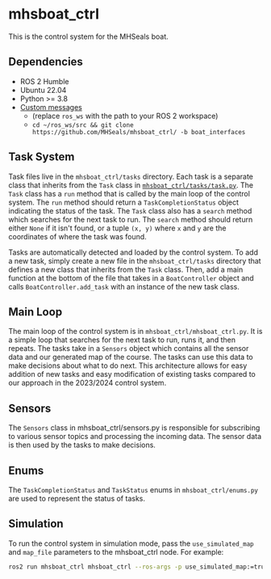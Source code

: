 # mhsboat_ctrl

This is the control system for the MHSeals boat.

## Dependencies
- ROS 2 Humble
- Ubuntu 22.04
- Python >= 3.8
- [Custom messages](https://github.com/MHSeals/mhsboat_ctrl/tree/boat_interfaces)
    - (replace `ros_ws` with the path to your ROS 2 workspace)
    - `cd ~/ros_ws/src && git clone https://github.com/MHSeals/mhsboat_ctrl/ -b boat_interfaces`

## Task System

Task files live in the `mhsboat_ctrl/tasks` directory. Each task is a separate class that inherits from the `Task` class in [`mhsboat_ctrl/tasks/task.py`](mhsboat_ctrl/tasks/task.py). The `Task` class has a `run` method that is called by the main loop of the control system. The `run` method should return a `TaskCompletionStatus` object indicating the status of the task. The `Task` class also has a `search` method which searches for the next task to run. The `search` method should return either `None` if it isn't found, or a tuple `(x, y)` where `x` and `y` are the coordinates of where the task was found.

Tasks are automatically detected and loaded by the control system. To add a new task, simply create a new file in the `mhsboat_ctrl/tasks` directory that defines a new class that inherits from the `Task` class. Then, add a main function at the bottom of the file that takes in a `BoatController` object and calls `BoatController.add_task` with an instance of the new task class.

## Main Loop
The main loop of the control system is in `mhsboat_ctrl/mhsboat_ctrl.py`. It is a simple loop that searches for the next task to run, runs it, and then repeats. The tasks take in a `Sensors` object which contains all the sensor data and our generated map of the course. The tasks can use this data to make decisions about what to do next. This architecture allows for easy addition of new tasks and easy modification of existing tasks compared to our approach in the 2023/2024 control system.

## Sensors
The `Sensors` class in mhsboat_ctrl/sensors.py is responsible for subscribing to various sensor topics and processing the incoming data. The sensor data is then used by the tasks to make decisions.

## Enums
The `TaskCompletionStatus` and `TaskStatus` enums in `mhsboat_ctrl/enums.py` are used to represent the status of tasks.

## Simulation
To run the control system in simulation mode, pass the `use_simulated_map` and `map_file` parameters to the mhsboat_ctrl node. For example:
```bash
ros2 run mhsboat_ctrl mhsboat_ctrl --ros-args -p use_simulated_map:=true -p map_file:=src/mhsboat_ctrl/maps/taskone.yaml
```